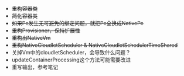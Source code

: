 - ~~重构容器类~~
- ~~简化容器类~~
- ~~如果Pe发生无可避免的绑定问题，就把Pe全换成NativePe~~
- ~~重构Provisioner，保持扩展性~~
- ~~重构出NativeVm~~
- ~~重构NativeCloudletScheduler & NativeCloudletSchedulerTimeShared~~
- 关掉Vm中的cloudletScheduler，会导致什么问题？
- updateContainerProcessing这个方法可能需要改进
- 重写输出，参考笔记